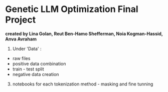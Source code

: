 # Genetic LLM Optimization Final Project 
**created by Lina Golan, Reut Ben-Hamo Shefferman, Noia Kogman-Hassid, Anva Avraham**

1. Under 'Data' :
  * raw files
  * positive data combination
  * train - test split
  * negative data creation
3. notebooks for each tokenization method - masking and fine tunning
